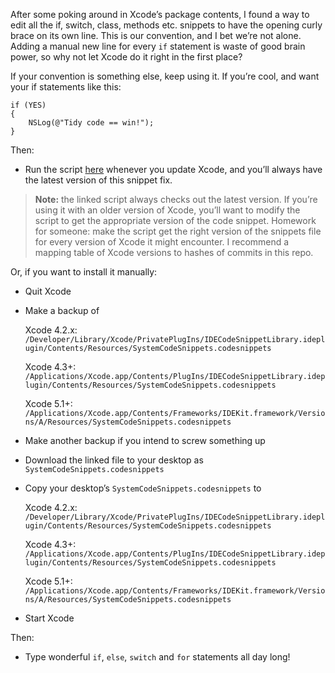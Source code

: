 After some poking around in Xcode’s package contents, I found a way to edit all the if, switch, class, methods etc. snippets to have the opening curly brace on its own line. This is our convention, and I bet we’re not alone. Adding a manual new line for every `if` statement is waste of good brain power, so why not let Xcode do it right in the first place?

If your convention is something else, keep using it. If you’re cool, and want your if statements like this:

    if (YES)
    {
        NSLog(@"Tidy code == win!");
    }

Then:

* Run the script [here][gisturl] whenever you update Xcode, and you’ll always have the latest version of this snippet fix.

> **Note:** the linked script always checks out the latest version. If you’re using it with an older version of Xcode, you’ll want to modify the script to get the appropriate version of the code snippet. Homework for someone: make the script get the right version of the snippets file for every version of Xcode it might encounter. I recommend a mapping table of Xcode versions to hashes of commits in this repo.

[gisturl]: https://gist.github.com/ZevEisenberg/5167026

Or, if you want to install it manually:

* Quit Xcode

* Make a backup of

	Xcode 4.2.x: `/Developer/Library/Xcode/PrivatePlugIns/IDECodeSnippetLibrary.ideplugin/Contents/Resources/SystemCodeSnippets.codesnippets`

	Xcode 4.3+: `/Applications/Xcode.app/Contents/PlugIns/IDECodeSnippetLibrary.ideplugin/Contents/Resources/SystemCodeSnippets.codesnippets`

    Xcode 5.1+: `/Applications/Xcode.app/Contents/Frameworks/IDEKit.framework/Versions/A/Resources/SystemCodeSnippets.codesnippets`

* Make another backup if you intend to screw something up

* Download the linked file to your desktop as `SystemCodeSnippets.codesnippets`

* Copy your desktop’s `SystemCodeSnippets.codesnippets` to

	Xcode 4.2.x: `/Developer/Library/Xcode/PrivatePlugIns/IDECodeSnippetLibrary.ideplugin/Contents/Resources/SystemCodeSnippets.codesnippets`

	Xcode 4.3+: `/Applications/Xcode.app/Contents/PlugIns/IDECodeSnippetLibrary.ideplugin/Contents/Resources/SystemCodeSnippets.codesnippets`

    Xcode 5.1+: `/Applications/Xcode.app/Contents/Frameworks/IDEKit.framework/Versions/A/Resources/SystemCodeSnippets.codesnippets`

* Start Xcode

Then:

* Type wonderful `if`, `else`, `switch` and `for` statements all day long!
